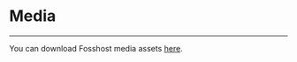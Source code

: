 # Media

---

You can download Fosshost media assets [here](https://fosshost.net/img/fosshost-badges.zip).
